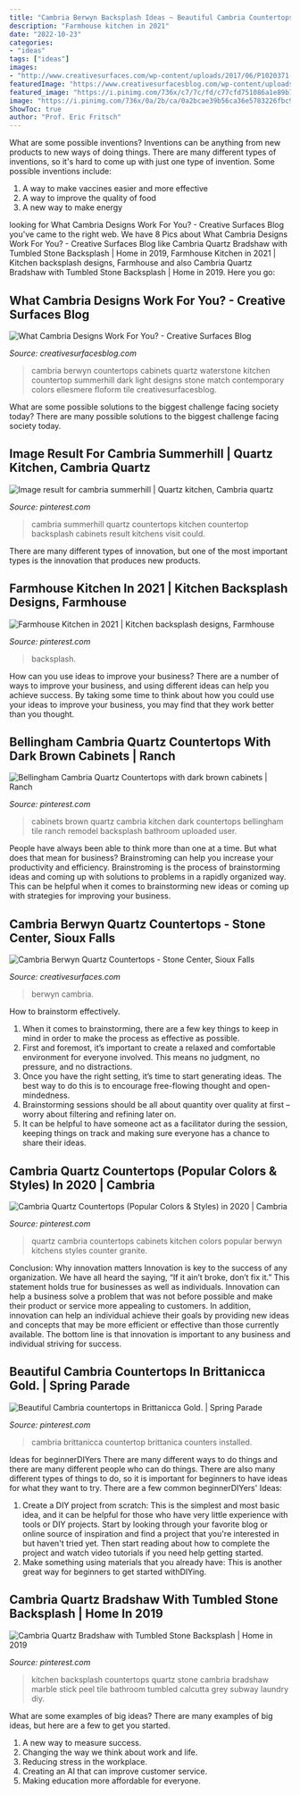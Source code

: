 ```yaml
---
title: "Cambria Berwyn Backsplash Ideas ~ Beautiful Cambria Countertops In Brittanicca Gold."
description: "Farmhouse kitchen in 2021"
date: "2022-10-23"
categories:
- "ideas"
tags: ["ideas"]
images:
- "http://www.creativesurfaces.com/wp-content/uploads/2017/06/P1020371-1024x768.jpg"
featuredImage: "https://www.creativesurfacesblog.com/wp-content/uploads/2015/03/Berwyn.jpg.jpg"
featured_image: "https://i.pinimg.com/736x/c7/7c/fd/c77cfd751086a1e89b70cab616d51d94--quartz-countertops-kitchen-countertops.jpg?b=t"
image: "https://i.pinimg.com/736x/0a/2b/ca/0a2bcae39b56ca36e5783226fbc925ea--cambria-quartz.jpg"
ShowToc: true
author: "Prof. Eric Fritsch"
---
```



What are some possible inventions?
Inventions can be anything from new products to new ways of doing things. There are many different types of inventions, so it's hard to come up with just one type of invention. Some possible inventions include:
1. A way to make vaccines easier and more effective
2. A way to improve the quality of food
3. A new way to make energy

	

		
looking for What Cambria Designs Work For You? - Creative Surfaces Blog you've came to the right web. We have 8 Pics about What Cambria Designs Work For You? - Creative Surfaces Blog like Cambria Quartz Bradshaw with Tumbled Stone Backsplash | Home in 2019, Farmhouse Kitchen in 2021 | Kitchen backsplash designs, Farmhouse and also Cambria Quartz Bradshaw with Tumbled Stone Backsplash | Home in 2019. Here you go:
		
    
## What Cambria Designs Work For You? - Creative Surfaces Blog

<img loading=lazy src="https://www.creativesurfacesblog.com/wp-content/uploads/2015/03/Berwyn.jpg.jpg" onerror="this.onerror=null;this.src='https://tse2.mm.bing.net/th?id=OIP.yYiaW9PKVFJuc984nFF8WQHaE7&amp;pid=15.1';" alt="What Cambria Designs Work For You? - Creative Surfaces Blog">

_Source: creativesurfacesblog.com_

>cambria berwyn countertops cabinets quartz waterstone kitchen countertop summerhill dark light designs stone match contemporary colors ellesmere floform tile creativesurfacesblog. 

	

What are some possible solutions to the biggest challenge facing society today?
There are many possible solutions to the biggest challenge facing society today.

    
## Image Result For Cambria Summerhill | Quartz Kitchen, Cambria Quartz

<img loading=lazy src="https://i.pinimg.com/736x/91/82/5d/91825de7abde28738524fa104f89c186.jpg" onerror="this.onerror=null;this.src='https://tse1.mm.bing.net/th?id=OIP.UtD_UUj1ejwBdSjtgckhigHaE8&amp;pid=15.1';" alt="Image result for cambria summerhill | Quartz kitchen, Cambria quartz">

_Source: pinterest.com_

>cambria summerhill quartz countertops kitchen countertop backsplash cabinets result kitchens visit could. 

	

There are many different types of innovation, but one of the most important types is the innovation that produces new products.

    
## Farmhouse Kitchen In 2021 | Kitchen Backsplash Designs, Farmhouse

<img loading=lazy src="https://i.pinimg.com/736x/fb/ca/16/fbca16f2ab6fad4dce1b55fe7beca911.jpg" onerror="this.onerror=null;this.src='https://tse3.mm.bing.net/th?id=OIP.2HvtkVVRKF5hPsm5tco4NAHaJ3&amp;pid=15.1';" alt="Farmhouse Kitchen in 2021 | Kitchen backsplash designs, Farmhouse">

_Source: pinterest.com_

>backsplash. 

	

How can you use ideas to improve your business?
There are a number of ways to improve your business, and using different ideas can help you achieve success. By taking some time to think about how you could use your ideas to improve your business, you may find that they work better than you thought.

    
## Bellingham Cambria Quartz Countertops With Dark Brown Cabinets | Ranch

<img loading=lazy src="https://i.pinimg.com/736x/0a/2b/ca/0a2bcae39b56ca36e5783226fbc925ea--cambria-quartz.jpg" onerror="this.onerror=null;this.src='https://tse3.mm.bing.net/th?id=OIP.0vUPLHmtRzrm1B8mOap8zAHaJ3&amp;pid=15.1';" alt="Bellingham Cambria Quartz Countertops with dark brown cabinets | Ranch">

_Source: pinterest.com_

>cabinets brown quartz cambria kitchen dark countertops bellingham tile ranch remodel backsplash bathroom uploaded user. 

	

People have always been able to think more than one at a time. But what does that mean for business? Brainstroming can help you increase your productivity and efficiency. Brainstroming is the process of brainstorming ideas and coming up with solutions to problems in a rapidly organized way. This can be helpful when it comes to brainstorming new ideas or coming up with strategies for improving your business.

    
## Cambria Berwyn Quartz Countertops - Stone Center, Sioux Falls

<img loading=lazy src="http://www.creativesurfaces.com/wp-content/uploads/2017/06/P1020371-1024x768.jpg" onerror="this.onerror=null;this.src='https://tse4.mm.bing.net/th?id=OIP.-iARS1FofBUnzJWYjrHAnwHaFj&amp;pid=15.1';" alt="Cambria Berwyn Quartz Countertops - Stone Center, Sioux Falls">

_Source: creativesurfaces.com_

>berwyn cambria. 

	

How to brainstorm effectively.
1. When it comes to brainstorming, there are a few key things to keep in mind in order to make the process as effective as possible. 
2. First and foremost, it’s important to create a relaxed and comfortable environment for everyone involved. This means no judgment, no pressure, and no distractions. 
3. Once you have the right setting, it’s time to start generating ideas. The best way to do this is to encourage free-flowing thought and open-mindedness. 
4. Brainstorming sessions should be all about quantity over quality at first – worry about filtering and refining later on. 
5. It can be helpful to have someone act as a facilitator during the session, keeping things on track and making sure everyone has a chance to share their ideas. 

    
## Cambria Quartz Countertops (Popular Colors &amp; Styles) In 2020 | Cambria

<img loading=lazy src="https://i.pinimg.com/736x/16/f7/d0/16f7d04d2e287ee16715cf34bf4e8165.jpg" onerror="this.onerror=null;this.src='https://tse2.mm.bing.net/th?id=OIP.VNXQ8K-tY9mxlWUitL0usgHaEw&amp;pid=15.1';" alt="Cambria Quartz Countertops (Popular Colors &amp; Styles) in 2020 | Cambria">

_Source: pinterest.com_

>quartz cambria countertops cabinets kitchen colors popular berwyn kitchens styles counter granite. 

	

Conclusion: Why innovation matters
Innovation is key to the success of any organization. We have all heard the saying, “If it ain’t broke, don’t fix it.” This statement holds true for businesses as well as individuals. Innovation can help a business solve a problem that was not before possible and make their product or service more appealing to customers. In addition, innovation can help an individual achieve their goals by providing new ideas and concepts that may be more efficient or effective than those currently available. The bottom line is that innovation is important to any business and individual striving for success.

    
## Beautiful Cambria Countertops In Brittanicca Gold. | Spring Parade

<img loading=lazy src="https://i.pinimg.com/564x/b6/3e/a0/b63ea0616bbeb8420e59d93f4b4c385b.jpg" onerror="this.onerror=null;this.src='https://tse3.mm.bing.net/th?id=OIP.BBGhiAeSIINAaxjKTTa8qQHaE7&amp;pid=15.1';" alt="Beautiful Cambria countertops in Brittanicca Gold. | Spring Parade">

_Source: pinterest.com_

>cambria brittanicca countertop brittanica counters installed. 

	

Ideas for beginnerDIYers
There are many different ways to do things and there are many different people who can do things. There are also many different types of things to do, so it is important for beginners to have ideas for what they want to try. There are a few common beginnerDIYers' Ideas: 
1. Create a DIY project from scratch: This is the simplest and most basic idea, and it can be helpful for those who have very little experience with tools or DIY projects. Start by looking through your favorite blog or online source of inspiration and find a project that you're interested in but haven't tried yet. Then start reading about how to complete the project and watch video tutorials if you need help getting started. 
2. Make something using materials that you already have: This is another great way for beginners to get started withDIYing.

    
## Cambria Quartz Bradshaw With Tumbled Stone Backsplash | Home In 2019

<img loading=lazy src="https://i.pinimg.com/736x/c7/7c/fd/c77cfd751086a1e89b70cab616d51d94--quartz-countertops-kitchen-countertops.jpg?b=t" onerror="this.onerror=null;this.src='https://tse1.mm.bing.net/th?id=OIP.mtv1LPbgUmCy1VMTYK1ilgHaJ3&amp;pid=15.1';" alt="Cambria Quartz Bradshaw with Tumbled Stone Backsplash | Home in 2019">

_Source: pinterest.com_

>kitchen backsplash countertops quartz stone cambria bradshaw marble stick peel tile bathroom tumbled calcutta grey subway laundry diy. 

	

What are some examples of big ideas?
There are many examples of big ideas, but here are a few to get you started. 
1. A new way to measure success. 
2. Changing the way we think about work and life. 
3. Reducing stress in the workplace. 
4. Creating an AI that can improve customer service. 
5. Making education more affordable for everyone.

